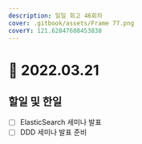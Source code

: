 ```yaml
---
description: 일일 회고 46회차
cover: .gitbook/assets/Frame 77.png
coverY: 121.62847608453838
---
```


# 🤨 2022.03.21

## 할일 및 한일

* [ ] ElasticSearch 세미나 발표
* [ ] DDD 세미나 발표 준비

